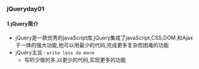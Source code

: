 ### jQueryday01
#### 1.jQuery简介
- jQuery是一款优秀的javaScript库,jQuery集成了javaScript,CSS,DOM,和Ajax于一体的强大功能,他可以用最少的代码,完成更多复杂而困难的功能
- jQuery主旨 : `write less do more`
	- 写的少做的多,以更少的代码,实现更多的功能